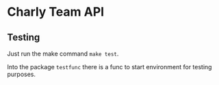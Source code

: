 # Charly Team API

## Testing

Just run the make command ```make test```.

Into the package ```testfunc``` there is a func to start environment for testing purposes.
